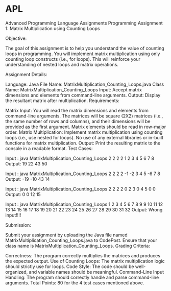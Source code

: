 # APL
Advanced Programming Language Assignments
Programming Assignment 1: Matrix Multiplication using Counting Loops

Objective:

The goal of this assignment is to help you understand the value of counting loops in programming. You will implement matrix multiplication using only counting loop constructs (i.e., for loops). This will reinforce your understanding of nested loops and matrix operations.

Assignment Details:

Language: Java
File Name: MatrixMultiplication_Counting_Loops.java
Class Name: MatrixMultiplication_Counting_Loops
Input: Accept matrix dimensions and elements from command-line arguments.
Output: Display the resultant matrix after multiplication.
Requirements:

Matrix Input:
You will read the matrix dimensions and elements from command-line arguments.
The matrices will be square (2X2) matrices (i.e., the same number of rows and columns), and their dimensions will be provided as the first argument.
Matrix elements should be read in row-major order.
Matrix Multiplication:
Implement matrix multiplication using counting loops (i.e., use nested for loops).
No use of any external libraries or in-built functions for matrix multiplication.
Output:
Print the resulting matrix to the console in a readable format.
Test Cases:

Input : java MatrixMultiplication_Counting_Loops 2 2 2 2 1 2 3 4 5 6 7 8
     Output: 19 22 43 50

Input : java MatrixMultiplication_Counting_Loops 2 2 2 2 -1 -2 3 4 5 -6 7 8
      Output: -19 -10 43 14

Input : java MatrixMultiplication_Counting_Loops 2 2 2 2 0 2 3 0 4 5 0 0
      Output: 0 0 12 15

Input : java MatrixMultiplication_Counting_Loops 1 2 3 4 5 6 7 8 9 9 10 11 12 13 14 15 16 17 18 19 20 21 22 23 24 25 26 27 28 29 30 31 32
      Output: Wrong input!!!!

Submission:

Submit your assignment by uploading the Java file named MatrixMultiplication_Counting_Loops.java to CodePost.
Ensure that your class name is MatrixMultiplication_Counting_Loops.
Grading Criteria:

Correctness: The program correctly multiplies the matrices and produces the expected output.
Use of Counting Loops: The matrix multiplication logic should strictly use for loops.
Code Style: The code should be well-organized, and variable names should be meaningful.
Command-Line Input Handling: The program should correctly handle and parse command-line arguments.
Total Points: 80 for the 4 test cases mentioned above. 